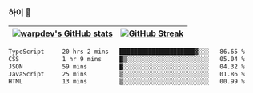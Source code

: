 
### 하이 👋
[![warpdev's GitHub stats](https://github-readme-stats.vercel.app/api?username=warpdev&show_icons=true&theme=vue-dark)](#) |[![GitHub Streak](https://github-readme-streak-stats.herokuapp.com/?user=warpdev&theme=dark)](#)
--- | --- |
<!--START_SECTION:waka-->

```txt
TypeScript     20 hrs 2 mins   █████████████████████▓░░░   86.65 %
CSS            1 hr 9 mins     █▒░░░░░░░░░░░░░░░░░░░░░░░   05.04 %
JSON           59 mins         █░░░░░░░░░░░░░░░░░░░░░░░░   04.32 %
JavaScript     25 mins         ▒░░░░░░░░░░░░░░░░░░░░░░░░   01.86 %
HTML           13 mins         ▒░░░░░░░░░░░░░░░░░░░░░░░░   00.99 %
```

<!--END_SECTION:waka-->

<!--
**warpdev/warpdev** is a ✨ _special_ ✨ repository because its `README.md` (this file) appears on your GitHub profile.

Here are some ideas to get you started:

- 🔭 I’m currently working on ...
- 🌱 I’m currently learning ...
- 👯 I’m looking to collaborate on ...
- 🤔 I’m looking for help with ...
- 💬 Ask me about ...
- 📫 How to reach me: ...
- 😄 Pronouns: ...
- ⚡ Fun fact: ...
-->
